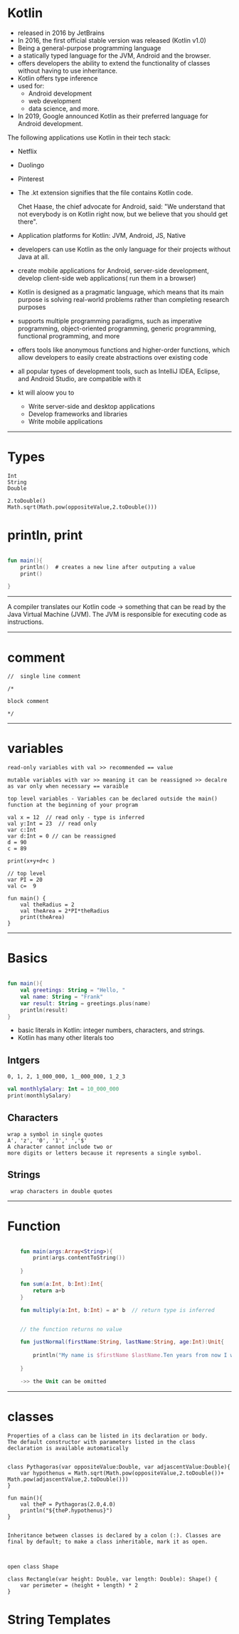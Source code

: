 



# Kotlin 

- released in 2016 by JetBrains
- In 2016, the first official stable version was released (Kotlin v1.0)
- Being a general-purpose programming language
-  a statically typed language for the JVM, Android and the browser.
- offers developers the ability to extend the functionality of classes without having to use inheritance.
- Kotlin offers type inference
- used for:
    - Android development
    - web development
    - data science, and more. 
- In 2019, Google announced Kotlin as their preferred language for Android development.

The following applications use Kotlin in their tech stack:
- Netflix
- Duolingo
- Pinterest
- The .kt extension signifies that the file contains Kotlin code.


    Chet Haase, the chief advocate for Android, said: "We understand that not 
    everybody is on Kotlin right now, but we believe that you should get there".

- Application platforms for Kotlin: JVM, Android, JS, Native
- developers can use Kotlin as the only language for their projects without Java at all.
- create mobile applications for Android, server-side development,
   develop client-side web applications( run them in a browser)
- Kotlin is designed as a pragmatic language, which means that its main purpose is
   solving real-world problems rather than completing research purposes

-  supports multiple programming paradigms, such as imperative programming,
  object-oriented programming, generic programming, functional programming, and more
- offers tools like anonymous functions and higher-order functions,
  which allow developers to easily create abstractions over existing code
- all popular types of development tools, such as IntelliJ IDEA, Eclipse,
  and Android Studio, are compatible with it
- kt will aloow you to
    - Write server-side and desktop applications
    - Develop frameworks and libraries
    - Write mobile applications


  
---


# Types

    Int
    String
    Double

    2.toDouble()
    Math.sqrt(Math.pow(oppositeValue,2.toDouble()))





# println, print
```kt 

fun main(){
    println()  # creates a new line after outputing a value
    print()

}

```

---

A compiler translates our Kotlin code -> something that can be read by the Java Virtual Machine (JVM). 
The JVM is responsible for executing code as instructions.

---

# comment 

    //  single line comment

    /*

    block comment
    
    */

--- 

# variables 

    read-only variables with val >> recommended == value

    mutable variables with var >> meaning it can be reassigned >> decalre as var only when necessary == varaible

    top level variables - Variables can be declared outside the main() 
    function at the beginning of your program

    val x = 12  // read only - type is inferred
    val y:Int = 23  // read only
    var c:Int
    var d:Int = 0 // can be reassigned
    d = 90 
    c = 89
    
    print(x+y+d+c )

    // top level
    var PI = 20 
    val c=  9

    fun main() {
        val theRadius = 2
        val theArea = 2*PI*theRadius
        print(theArea)
    }


---

# Basics

```kt

fun main(){
    val greetings: String = "Hello, " 
    val name: String = "Frank"
    var result: String = greetings.plus(name)
    println(result)
}

```

-  basic literals in Kotlin: integer numbers, characters, and strings.
-  Kotlin has many other literals too


## Intgers
    0, 1, 2, 1_000_000, 1__000_000, 1_2_3
```kt
val monthlySalary: Int = 10_000_000 
print(monthlySalary)
```
## Characters
    wrap a symbol in single quotes
    A', 'z', '0', '1',' ','$'
    A character cannot include two or 
    more digits or letters because it represents a single symbol.

## Strings
     wrap characters in double quotes

---


# Function

```kt

    fun main(args:Array<String>){
        print(args.contentToString())
        
    }

    fun sum(a:Int, b:Int):Int{
        return a+b
    }

    fun multiply(a:Int, b:Int) = a* b  // return type is inferred


    // the function returns no value 

    fun justNormal(firstName:String, lastName:String, age:Int):Unit{
        
        println("My name is $firstName $lastName.Ten years from now I will be ${age+110}")
        
    }

    ->> the Unit can be omitted


```

--- 

# classes 

    Properties of a class can be listed in its declaration or body.
    The default constructor with parameters listed in the class declaration is available automatically


    class Pythagoras(var oppositeValue:Double, var adjascentValue:Double){
        var hypothenus = Math.sqrt(Math.pow(oppositeValue,2.toDouble())+ Math.pow(adjascentValue,2.toDouble()))
    }

    fun main(){
        val theP = Pythagoras(2.0,4.0)
        println("${theP.hypothenus}")
    }


    Inheritance between classes is declared by a colon (:). Classes are final by default; to make a class inheritable, mark it as open.



    open class Shape

    class Rectangle(var height: Double, var length: Double): Shape() {
        var perimeter = (height + length) * 2
    }



# String Templates
























































